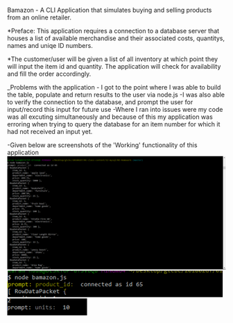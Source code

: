 Bamazon - A CLI Application that simulates buying and selling products from an online retailer.

\*Preface: This application requires a connection to a database server that houses a list of available merchandise and their associated costs, quantitys, names and uniqe ID numbers.

\*The customer/user will be given a list of all inventory at which point they will input the item id and quantity. The application will check for availability and fill the order accordingly.

_Problems with the application - I got to the point where I was able to build the table, populate and return results to the user via node.js
-I was also able to verify the connection to the database, and prompt the user for input/record this input for future use
-Where I ran into issues were my code was all excuting simultaneously and because of this my application was erroring when trying to query the database for an item number for which it had not received an input yet.

 -Given below are screenshots of the 'Working' functionality of this application
![Screenshot1](images\Capture.PNG)
![Screenshot2](/images\capture2.png)
![Screenshot3](/images\capture3.png)

